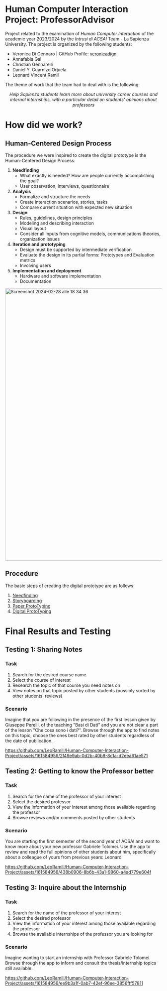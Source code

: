 # Human Computer Interaction Project: ProfessorAdvisor

Project related to the examination of *Human Computer Interaction* of the academic year 2023/2024 by the
*Intrusi di ACSAI* Team - La Sapienza University. The project is organized by the following students:

- Veronica Di Gennaro $|$ GitHub Profile: [veronicadign](https://github.com/veronicadign)
- Annafabia Gai
- Christian Gennarelli
- Daniel Y. Guarnizo Orjuela 
- Leonard Vincent Ramil

The theme of work that the team had to deal with is the following:

<center>
    <em> Help Sapienza students learn more about university career courses and internal internships, with a
    particular detail on students' opinions about professors</em>
</center>

# How did we work?

## Human-Centered Design Process
The procedure we were inspired to create the digital prototype is the Human-Centered Design Process:
1. **Needfinding**
    - What exactly is needed? How are people currently accomplishing the goal?
    - User observation, interviews, questionnaire
2. **Analysis**
    - Formalize and structure the needs
    - Create interaction scenarios, stories, tasks
    - Compare current situation with expected new situation
3. **Design**
    - Rules, guidelines, design principles
    - Modeling and describing interaction
    - Visual layout
    - Consider all inputs from cognitive models, communications theories, organization issues
4. **Iteration and prototyping**
    - Design must be supported by intermediate verification
    - Evaluate the design in its partial forms: Prototypes and Evaluation metrics
    - Involving users
5. **Implementation and deployment**
    - Hardware and software implementation
    - Documentation

<img width="875" alt="Screenshot 2024-02-28 alle 18 34 36" src="https://github.com/LeoRamill/Human-Computer-Interaction-Project/assets/161584956/e464a5f0-a162-4156-88ec-773fb7324bd0">


## Procedure
The basic steps of creating the digital prototype are as follows:
1. [Needfinding](/Needfinding-Interviste-Questionari)
2. [Storyboarding](/StoryBoarding)
3. [Paper ProtoTyping](/PaperPrototypes)
4. [Digital ProtoTyping](/DigitalPrototypes)


# Final Results and Testing

## Testing 1: Sharing Notes

### Task
1. Search for the desired course name
2. Select the course of interest
3. Research the topic of that course you need notes on
4. View notes on that topic posted by other students (possibly sorted by other students' reviews)  

### Scenario
Imagine that you are following in the presence of the first lesson given by Giuseppe Perelli, of the teaching "Basi di Dati" and you are not clear a part of the lesson "Che cosa sono i dati?". Browse through the app to find notes on this topic, choose the ones best rated by other students regardless of the date of publication.

https://github.com/LeoRamill/Human-Computer-Interaction-Project/assets/161584956/2f49e9ab-0d2b-40b8-8c1a-d2eea61ae571




## Testing 2: Getting to know the Professor better

### Task
1. Search for the name of the professor of your interest
2. Select the desired professor
3. View the information of your interest among those available regarding the professor
4. Browse reviews and/or comments posted by other students

### Scenario
You are starting the first semester of the second year of ACSAI and want to know more about your new professor Gabriele Tolomei. Use the app to review and read the full opinions of other students about him, specifically about a colleague of yours from previous years: Leonard


https://github.com/LeoRamill/Human-Computer-Interaction-Project/assets/161584956/438b0906-8b6b-43a1-9960-a4ad779e604f




## Testing 3: Inquire about the Internship

### Task
1. Search for the name of the professor of your interest
2. Select the desired professor
3. View the information of your interest among those available regarding the professor
4. Browse the available internships of the professor you are looking for

### Scenario
Imagine wanting to start an internship with Professor Gabriele Tolomei.
Browse through the app to inform and consult the thesis/internship topics still available. 

https://github.com/LeoRamill/Human-Computer-Interaction-Project/assets/161584956/ee9b3a1f-0ab7-42ef-96ee-3856fff57811



